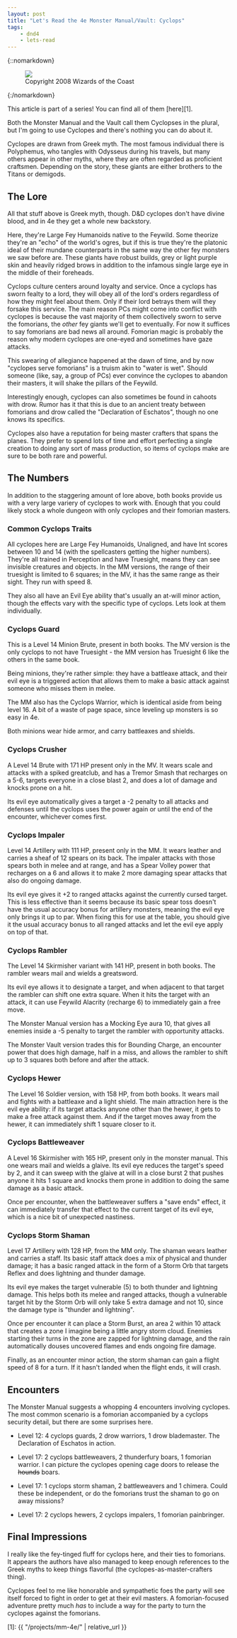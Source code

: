 ```yaml
---
layout: post
title: "Let's Read the 4e Monster Manual/Vault: Cyclops"
tags:
    - dnd4
    - lets-read
---
```


{::nomarkdown}
<figure class="left">
  <img src="{{ "/assets/wir-mm-4e-cyclops.png" | absolute_url }}"/>
  <figcaption>
    Copyright 2008 Wizards of the Coast
  </figcaption>
</figure>
{:/nomarkdown}

This article is part of a series! You can find all of them [here][1].


Both the Monster Manual and the Vault call them Cyclopses in the plural, but I'm
going to use Cyclopes and there's nothing you can do about it.

Cyclopes are drawn from Greek myth. The most famous individual there is
Polyphemus, who tangles with Odysseus during his travels, but many others appear
in other myths, where they are often regarded as proficient craftsmen. Depending
on the story, these giants are either brothers to the Titans or demigods.

## The Lore

All that stuff above is Greek myth, though. D&D cyclopes don't have divine
blood, and in 4e they get a whole new backstory.

Here, they're Large Fey Humanoids native to the Feywild. Some theorize they're
an "echo" of the world's ogres, but if this is true they're the platonic ideal
of their mundane counterparts in the same way the other fey monsters we saw
before are. These giants have robust builds, grey or light purple skin and
heavily ridged brows in addition to the infamous single large eye in the middle
of their foreheads.

Cyclops culture centers around loyalty and service. Once a cyclops has sworn
fealty to a lord, they will obey all of the lord's orders regardless of how they
might feel about them. Only if their lord betrays them will they forsake this
service. The main reason PCs might come into conflict with cyclopes is because
the vast majority of them collectively sworn to serve the fomorians, the _other_
fey giants we'll get to eventually. For now it suffices to say fomorians are bad
news all around. Fomorian magic is probably the reason why modern cyclopes are
one-eyed and sometimes have gaze attacks.

This swearing of allegiance happened at the dawn of time, and by now "cyclopes
serve fomorians" is a truism akin to "water is wet". Should someone (like, say,
a group of PCs) ever convince the cyclopes to abandon their masters, it will
shake the pillars of the Feywild.

Interestingly enough, cyclopes can also sometimes be found in cahoots with
drow. Rumor has it that this is due to an ancient treaty between fomorians and
drow called the "Declaration of Eschatos", though no one knows its specifics.

Cyclopes also have a reputation for being master crafters that spans the
planes. They prefer to spend lots of time and effort perfecting a single
creation to doing any sort of mass production, so items of cyclops make are sure
to be both rare and powerful.

## The Numbers

In addition to the staggering amount of lore above, both books provide us with a
very large variery of cyclopes to work with. Enough that you could likely stock
a whole dungeon with only cyclopes and their fomorian masters.

### Common Cyclops Traits

All cyclopes here are Large Fey Humanoids, Unaligned, and have Int scores
between 10 and 14 (with the spellcasters getting the higher numbers). They're
all trained in Perception and have Truesight, means they can see invisible
creatures and objects. In the MM versions, the range of their truesight is
limited to 6 squares; in the MV, it has the same range as their sight. They run
with speed 8.

They also all have an Evil Eye ability that's usually an at-will minor action,
though the effects vary with the specific type of cyclops. Lets look at them
individually.

### Cyclops Guard

This is a Level 14 Minion Brute, present in both books. The MV version is the
only cyclops to not have Truesight - the MM version has Truesight 6 like the
others in the same book.

Being minions, they're rather simple: they have a battleaxe attack, and their
evil eye is a triggered action that allows them to make a basic attack against
someone who misses them in melee.

The MM also has the Cyclops Warrior, which is identical aside from being
level 16. A bit of a waste of page space, since leveling up monsters is so easy
in 4e.

Both minions wear hide armor, and carry battleaxes and shields.

### Cyclops Crusher

A Level 14 Brute with 171 HP present only in the MV. It wears scale and attacks
with a spiked greatclub, and has a Tremor Smash that recharges on a 5-6, targets
everyone in a close blast 2, and does a lot of damage and knocks prone on a hit.

Its evil eye automatically gives a target a -2 penalty to all attacks and
defenses until the cyclops uses the power again or until the end of the
encounter, whichever comes first.

### Cyclops Impaler

Level 14 Artillery with 111 HP, present only in the MM. It wears leather and
carries a sheaf of 12 spears on its back. The impaler attacks with those spears
both in melee and at range, and has a Spear Volley power that recharges on a 6
and allows it to make 2 more damaging spear attacks that also do ongoing damage.

Its evil eye gives it +2 to ranged attacks against the currently cursed
target. This is less effective than it seems because its basic spear toss
doesn't have the usual accuracy bonus for artillery monsters, meaning the evil
eye only brings it up to par. When fixing this for use at the table, you should
give it the usual accuracy bonus to all ranged attacks and let the evil eye
apply on top of that.

### Cyclops Rambler

The Level 14 Skirmisher variant with 141 HP, present in both books. The rambler
wears mail and wields a greatsword.

Its evil eye allows it to designate a target, and when adjacent to that target
the rambler can shift one extra square. When it hits the target with an attack,
it can use Feywild Alacrity (recharge 6) to immediately gain a free move.

The Monster Manual version has a Mocking Eye aura 10, that gives all enemies
inside a -5 penalty to target the rambler with opportunity attacks.

The Monster Vault version trades this for Bounding Charge, an encounter power
that does high damage, half in a miss, and allows the rambler to shift up to 3
squares both before and after the attack.

### Cyclops Hewer

The Level 16 Soldier version, with 158 HP, from both books. It wears mail and
fights with a battleaxe and a light shield. The main attraction here is the evil
eye ability: if its target attacks anyone other than the hewer, it gets to make
a free attack against them. And if the target moves away from the hewer, it can
immediately shift 1 square closer to it.


### Cyclops Battleweaver

A Level 16 Skirmisher with 165 HP, present only in the monster manual. This one
wears mail and wields a glaive. Its evil eye reduces the target's speed by 2,
and it can sweep with the glaive at will in a close burst 2 that pushes anyone
it hits 1 square and knocks them prone in addition to doing the same damage as a
basic attack.

Once per encounter, when the battleweaver suffers a "save ends" effect, it can
immediately transfer that effect to the current target of its evil eye, which is
a nice bit of unexpected nastiness.

### Cyclops Storm Shaman

Level 17 Artillery with 128 HP, from the MM only. The shaman wears leather and
carries a staff. Its basic staff attack does a mix of physical and thunder
damage; it has a basic ranged attack in the form of a Storm Orb that targets
Reflex and does lightning and thunder damage.

Its evil eye makes the target vulnerable (5) to both thunder and lightning
damage. This helps both its melee and ranged attacks, though a vulnerable target
hit by the Storm Orb will only take 5 extra damage and not 10, since the damage
type is "thunder and lightning".

Once per encounter it can place a Storm Burst, an area 2 within 10
attack that creates a zone I imagine being a little angry storm cloud. Enemies
starting their turns in the zone are zapped for lightning damage, and the rain
automatically douses uncovered flames and ends ongoing fire damage.

Finally, as an encounter minor action, the storm shaman can gain a flight speed
of 8 for a turn. If it hasn't landed when the flight ends, it will crash.

## Encounters

The Monster Manual suggests a whopping 4 encounters involving cyclopes. The most
common scenario is a fomorian accompanied by a cyclops security detail, but
there are some surprises here.

- Level 12: 4 cyclops guards, 2 drow warriors, 1 drow blademaster. The
  Declaration of Eschatos in action.

- Level 17: 2 cyclops battleweavers, 2 thunderfury boars, 1 fomorian warrior. I
  can picture the cyclopes opening cage doors to release the ~~hounds~~ boars.

- Level 17: 1 cyclops storm shaman, 2 battleweavers and 1 chimera. Could these
  be independent, or do the fomorians trust the shaman to go on away missions?

- Level 17: 2 cyclops hewers, 2 cyclops impalers, 1 fomorian painbringer.

## Final Impressions

I really like the fey-tinged fluff for cyclops here, and their ties to
fomorians. It appears the authors have also managed to keep enough references to
the Greek myths to keep things flavorful (the cyclopes-as-master-crafters
thing).

Cyclopes feel to me like honorable and sympathetic foes the party will see
itself forced to fight in order to get at their evil masters. A fomorian-focused
adventure pretty much _has_ to include a way for the party to turn the cyclopes
against the fomorians.

[1]: {{ "/projects/mm-4e/" | relative_url }}
